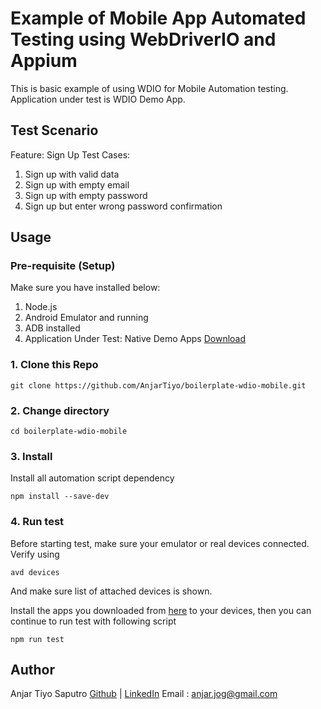 # Example of Mobile App Automated Testing using WebDriverIO and Appium

<p>This is basic example of using WDIO for Mobile Automation testing. Application under test is WDIO Demo App. </p>

## Test Scenario
Feature: Sign Up
Test Cases:
1. Sign up with valid data
2. Sign up with empty email
3. Sign up with empty password
4. Sign up but enter wrong password confirmation

## Usage

### Pre-requisite (Setup)
Make sure you have installed below:
1. Node.js
2. Android Emulator and running
3. ADB installed
4. Application Under Test: Native Demo Apps [Download](https://github.com/webdriverio/native-demo-app/releases) 

### 1. Clone this Repo
```
git clone https://github.com/AnjarTiyo/boilerplate-wdio-mobile.git
```

### 2. Change directory
```
cd boilerplate-wdio-mobile
```

### 3. Install
Install all automation script dependency
```
npm install --save-dev
```

### 4. Run test
Before starting test, make sure your emulator or real devices connected. Verify using
```
avd devices
```
And make sure list of attached devices is shown. 

Install the apps you downloaded from [here](https://github.com/webdriverio/native-demo-app/releases) to your devices, then you can continue to run test with following script
```
npm run test
```

## Author
Anjar Tiyo Saputro [Github](https://github.com/AnjarTiyo) | [LinkedIn](https://id.linkedin.com/in/anjartiyo)
Email : <anjar.jog@gmail.com>